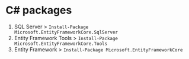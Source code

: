 # C# packages

1. SQL Server > `Install-Package Microsoft.EntityFrameworkCore.SqlServer`
1. Entity Framework Tools > `Install-Package Microsoft.EntityFrameworkCore.Tools`
1. Entity Framework > `Install-Package Microsoft.EntityFrameworkCore`
